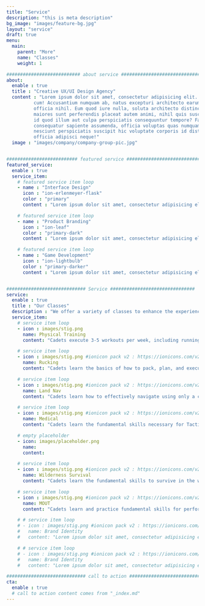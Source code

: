 ```yaml
---
title: "Service"
description: "this is meta description"
bg_image: "images/feature-bg.jpg"
layout: "service"
draft: true
menu:
  main:
    parent: "More"
    name: "Classes"
    weight: 1

########################### about service #############################
about:
  enable : true
  title : "Creative UX/UI Design Agency"
  content : "Lorem ipsum dolor sit amet, consectetur adipisicing elit. Voluptate soluta corporis odit, optio
          cum! Accusantium numquam ab, natus excepturi architecto earum ipsa aliquam, illum, omnis rerum, eveniet
          officia nihil. Eum quod iure nulla, soluta architecto distinctio. Nesciunt odio ullam expedita, neque fugit
          maiores sunt perferendis placeat autem animi, nihil quis suscipit quibusdam ut reiciendis doloribus natus nemo
          id quod illum aut culpa perspiciatis consequuntur tempore? Facilis nam vitae iure quisquam eius harum
          consequatur sapiente assumenda, officia voluptas quas numquam placeat, alias molestias nisi laudantium
          nesciunt perspiciatis suscipit hic voluptate corporis id distinctio earum. Dolor reprehenderit fuga dolore
          officia adipisci neque!"
  image : "images/company/company-group-pic.jpg"


########################## featured service ############################
featured_service:
  enable : true
  service_item:
    # featured service item loop
    - name : "Interface Design"
      icon : "ion-erlenmeyer-flask"
      color : "primary"
      content : "Lorem ipsum dolor sit amet, consectetur adipisicing elit. Saepe enim impedit repudiandae omnis est temporibus."

    # featured service item loop
    - name : "Product Branding"
      icon : "ion-leaf"
      color : "primary-dark"
      content : "Lorem ipsum dolor sit amet, consectetur adipisicing elit. Saepe enim impedit repudiandae omnis est temporibus."

    # featured service item loop
    - name : "Game Development"
      icon : "ion-lightbulb"
      color : "primary-darker"
      content : "Lorem ipsum dolor sit amet, consectetur adipisicing elit. Saepe enim impedit repudiandae omnis est temporibus."


############################# Service ###############################
service:
  enable : true
  title : "Our Classes"
  description : "We offer a variety of classes to enhance the experience of cadets throughout the Detachment"
  service_item:
    # service item loop
    - icon : images/stig.png
      name: Physical Training
      content: "Cadets execute 3-5 workouts per week, including running, swimming, water survival, strength training, and HIIT."

    # service item loop
    - icon : images/stig.png #ionicon pack v2 : https://ionicons.com/v2/
      name: Rucking
      content: "Cadets learn the basics of how to pack, plan, and execute a ruck march."

    # service item loop
    - icon : images/stig.png #ionicon pack v2 : https://ionicons.com/v2/
      name: Land Nav
      content: "Cadets learn how to effectively navigate using only a compass and a map."

    # service item loop
    - icon : images/stig.png #ionicon pack v2 : https://ionicons.com/v2/
      name: Medical
      content: "Cadets learn the fundamental skills necessary for Tactical Combat Casualty Care and First Aid."

    # empty placeholder
    - icon: images/placeholder.png
      name:
      content:

    # service item loop
    - icon : images/stig.png #ionicon pack v2 : https://ionicons.com/v2/
      name: Wilderness Survival
      content: "Cadets learn the fundamental skills to survive in the wilderness with minimal supplies."

    # service item loop
    - icon : images/stig.png #ionicon pack v2 : https://ionicons.com/v2/
      name: MOUT
      content: "Cadets learn and practice fundamental skills for performing Military Operations in Urban Terrain."

    # # service item loop
    # - icon : images/stig.png #ionicon pack v2 : https://ionicons.com/v2/
    #   name: Brand Identity
    #   content: "Lorem ipsum dolor sit amet, consectetur adipisicing elit, sed do eiusmod tempor incididunt ut"

    # # service item loop
    # - icon : images/stig.png #ionicon pack v2 : https://ionicons.com/v2/
    #   name: Brand Identity
    #   content: "Lorem ipsum dolor sit amet, consectetur adipisicing elit, sed do eiusmod tempor incididunt ut"

############################# call to action #################################
cta:
  enable : true
  # call to action content comes from "_index.md"
---
```

